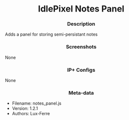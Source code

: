 <h1 align="center">IdlePixel Notes Panel</h1>

<h3 align="center"> Description</h3>

Adds a panel for storing semi-persistant notes

<h3 align="center"> Screenshots</h3>

None

<h3 align="center"> IP+ Configs</h3>

None

<h3 align="center"> Meta-data</h3>

 - Filename: notes_panel.js
 - Version: 1.2.1
 - Authors: Lux-Ferre
